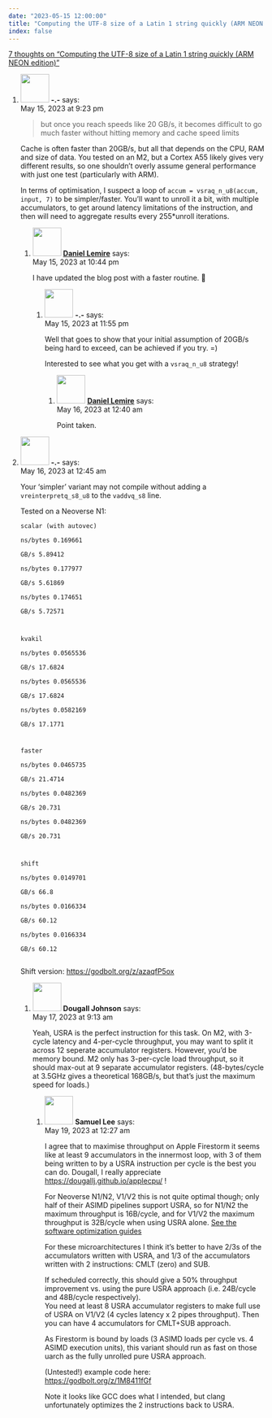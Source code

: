 ```yaml
---
date: "2023-05-15 12:00:00"
title: "Computing the UTF-8 size of a Latin 1 string quickly (ARM NEON edition)"
index: false
---
```


[7 thoughts on &ldquo;Computing the UTF-8 size of a Latin 1 string quickly (ARM NEON edition)&rdquo;](/lemire/blog/2023/05-15-computing-the-utf-8-size-of-a-latin-1-string-quickly-arm-neon-edition)

<ol class="comment-list">
<li id="comment-651659" class="comment even thread-even depth-1 parent">
<div class="comment-author vcard">
<img alt src="https://secure.gravatar.com/avatar/e032576b53d842d4f5c510e0ec93e812?s=56&#038;d=mm&#038;r=g" srcset="https://secure.gravatar.com/avatar/e032576b53d842d4f5c510e0ec93e812?s=112&#038;d=mm&#038;r=g 2x" class="avatar avatar-56 photo" height="56" width="56" decoding="async" /> <b class="fn">-.-</b> <span class="says">says:</span> </div>
<div class="comment-metadata"><time datetime="2023-05-15T21:23:27+00:00">May 15, 2023 at 9:23 pm</time></a> </div>
<div class="comment-content">
<blockquote><p>
but once you reach speeds like 20 GB/s, it becomes difficult to go much faster without hitting memory and cache speed limits
</p></blockquote>
<p>Cache is often faster than 20GB/s, but all that depends on the CPU, RAM and size of data. You tested on an M2, but a Cortex A55 likely gives very different results, so one shouldn&rsquo;t overly assume general performance with just one test (particularly with ARM).</p>
<p>In terms of optimisation, I suspect a loop of <code>accum = vsraq_n_u8(accum, input, 7)</code> to be simpler/faster. You&rsquo;ll want to unroll it a bit, with multiple accumulators, to get around latency limitations of the instruction, and then will need to aggregate results every 255&#042;unroll iterations.</p>
</div>
<ol class="children">
<li id="comment-651661" class="comment byuser comment-author-lemire bypostauthor odd alt depth-2 parent">
<div class="comment-author vcard">
<img alt src="https://secure.gravatar.com/avatar/2ca999bef9535950f5b84281a4dab006?s=56&#038;d=mm&#038;r=g" srcset="https://secure.gravatar.com/avatar/2ca999bef9535950f5b84281a4dab006?s=112&#038;d=mm&#038;r=g 2x" class="avatar avatar-56 photo" height="56" width="56" decoding="async" /> <b class="fn"><a href="https://lemire.me/en/" class="url" rel="ugc">Daniel Lemire</a></b> <span class="says">says:</span> </div>
<div class="comment-metadata"><time datetime="2023-05-15T22:44:11+00:00">May 15, 2023 at 10:44 pm</time></a> </div>
<div class="comment-content">
<p>I have updated the blog post with a faster routine. 🙂</p>
</div>
<ol class="children">
<li id="comment-651662" class="comment even depth-3 parent">
<div class="comment-author vcard">
<img alt src="https://secure.gravatar.com/avatar/e032576b53d842d4f5c510e0ec93e812?s=56&#038;d=mm&#038;r=g" srcset="https://secure.gravatar.com/avatar/e032576b53d842d4f5c510e0ec93e812?s=112&#038;d=mm&#038;r=g 2x" class="avatar avatar-56 photo" height="56" width="56" loading="lazy" decoding="async" /> <b class="fn">-.-</b> <span class="says">says:</span> </div>
<div class="comment-metadata"><time datetime="2023-05-15T23:55:59+00:00">May 15, 2023 at 11:55 pm</time></a> </div>
<div class="comment-content">
<p>Well that goes to show that your initial assumption of 20GB/s being hard to exceed, can be achieved if you try. =)</p>
<p>Interested to see what you get with a <code>vsraq_n_u8</code> strategy!</p>
</div>
<ol class="children">
<li id="comment-651663" class="comment byuser comment-author-lemire bypostauthor odd alt depth-4">
<div class="comment-author vcard">
<img alt src="https://secure.gravatar.com/avatar/2ca999bef9535950f5b84281a4dab006?s=56&#038;d=mm&#038;r=g" srcset="https://secure.gravatar.com/avatar/2ca999bef9535950f5b84281a4dab006?s=112&#038;d=mm&#038;r=g 2x" class="avatar avatar-56 photo" height="56" width="56" loading="lazy" decoding="async" /> <b class="fn"><a href="https://lemire.me/en/" class="url" rel="ugc">Daniel Lemire</a></b> <span class="says">says:</span> </div>
<div class="comment-metadata"><time datetime="2023-05-16T00:40:26+00:00">May 16, 2023 at 12:40 am</time></a> </div>
<div class="comment-content">
<p>Point taken.</p>
</div>
</li>
</ol>
</li>
</ol>
</li>
</ol>
</li>
<li id="comment-651664" class="comment even thread-odd thread-alt depth-1 parent">
<div class="comment-author vcard">
<img alt src="https://secure.gravatar.com/avatar/e032576b53d842d4f5c510e0ec93e812?s=56&#038;d=mm&#038;r=g" srcset="https://secure.gravatar.com/avatar/e032576b53d842d4f5c510e0ec93e812?s=112&#038;d=mm&#038;r=g 2x" class="avatar avatar-56 photo" height="56" width="56" loading="lazy" decoding="async" /> <b class="fn">-.-</b> <span class="says">says:</span> </div>
<div class="comment-metadata"><time datetime="2023-05-16T00:45:57+00:00">May 16, 2023 at 12:45 am</time></a> </div>
<div class="comment-content">
<p>Your &lsquo;simpler&rsquo; variant may not compile without adding a <code>vreinterpretq_s8_u8</code> to the <code>vaddvq_s8</code> line.</p>
<p>Tested on a Neoverse N1:</p>
<p><code>scalar (with autovec)<br/>
ns/bytes 0.169661<br/>
GB/s 5.89412<br/>
ns/bytes 0.177977<br/>
GB/s 5.61869<br/>
ns/bytes 0.174651<br/>
GB/s 5.72571</p>
<p>kvakil<br/>
ns/bytes 0.0565536<br/>
GB/s 17.6824<br/>
ns/bytes 0.0565536<br/>
GB/s 17.6824<br/>
ns/bytes 0.0582169<br/>
GB/s 17.1771</p>
<p>faster<br/>
ns/bytes 0.0465735<br/>
GB/s 21.4714<br/>
ns/bytes 0.0482369<br/>
GB/s 20.731<br/>
ns/bytes 0.0482369<br/>
GB/s 20.731</p>
<p>shift<br/>
ns/bytes 0.0149701<br/>
GB/s 66.8<br/>
ns/bytes 0.0166334<br/>
GB/s 60.12<br/>
ns/bytes 0.0166334<br/>
GB/s 60.12<br/>
</code></p>
<p>Shift version: <a href="https://godbolt.org/z/azaqfP5ox" rel="nofollow ugc">https://godbolt.org/z/azaqfP5ox</a></p>
</div>
<ol class="children">
<li id="comment-651682" class="comment odd alt depth-2 parent">
<div class="comment-author vcard">
<img alt src="https://secure.gravatar.com/avatar/5bebde4e761c492dd1fcec6f42d108ff?s=56&#038;d=mm&#038;r=g" srcset="https://secure.gravatar.com/avatar/5bebde4e761c492dd1fcec6f42d108ff?s=112&#038;d=mm&#038;r=g 2x" class="avatar avatar-56 photo" height="56" width="56" loading="lazy" decoding="async" /> <b class="fn">Dougall Johnson</b> <span class="says">says:</span> </div>
<div class="comment-metadata"><time datetime="2023-05-17T09:13:16+00:00">May 17, 2023 at 9:13 am</time></a> </div>
<div class="comment-content">
<p>Yeah, USRA is the perfect instruction for this task. On M2, with 3-cycle latency and 4-per-cycle throughput, you may want to split it across 12 seperate accumulator registers. However, you&rsquo;d be memory bound. M2 only has 3-per-cycle load throughput, so it should max-out at 9 separate accumulator registers. (48-bytes/cycle at 3.5GHz gives a theoretical 168GB/s, but that&rsquo;s just the maximum speed for loads.)</p>
</div>
<ol class="children">
<li id="comment-651707" class="comment even depth-3">
<div class="comment-author vcard">
<img alt src="https://secure.gravatar.com/avatar/5b398936012c5ab568223ef64750d802?s=56&#038;d=mm&#038;r=g" srcset="https://secure.gravatar.com/avatar/5b398936012c5ab568223ef64750d802?s=112&#038;d=mm&#038;r=g 2x" class="avatar avatar-56 photo" height="56" width="56" loading="lazy" decoding="async" /> <b class="fn">Samuel Lee</b> <span class="says">says:</span> </div>
<div class="comment-metadata"><time datetime="2023-05-19T00:27:09+00:00">May 19, 2023 at 12:27 am</time></a> </div>
<div class="comment-content">
<p>I agree that to maximise throughput on Apple Firestorm it seems like at least 9 accumulators in the innermost loop, with 3 of them being written to by a USRA instruction per cycle is the best you can do. Dougall, I really appreciate <a href="https://dougallj.github.io/applecpu/" rel="nofollow ugc">https://dougallj.github.io/applecpu/</a> !</p>
<p>For Neoverse N1/N2, V1/V2 this is not quite optimal though; only half of their ASIMD pipelines support USRA, so for N1/N2 the maximum throughput is 16B/cycle, and for V1/V2 the maximum throughput is 32B/cycle when using USRA alone. <a href="https://developer.arm.com/documentation/#q=neoverse%20software%20optimization%20guide" rel="nofollow ugc">See the software optimization guides</a></p>
<p>For these microarchitectures I think it&rsquo;s better to have 2/3s of the accumulators written with USRA, and 1/3 of the accumulators written with 2 instructions: CMLT (zero) and SUB.</p>
<p>If scheduled correctly, this should give a 50% throughput improvement vs. using the pure USRA approach (i.e. 24B/cycle and 48B/cycle respectively).<br/>
You need at least 8 USRA accumulator registers to make full use of USRA on V1/V2 (4 cycles latency x 2 pipes throughput). Then you can have 4 accumulators for CMLT+SUB approach.</p>
<p>As Firestorm is bound by loads (3 ASIMD loads per cycle vs. 4 ASIMD execution units), this variant should run as fast on those uarch as the fully unrolled pure USRA approach.</p>
<p>(Untested!) example code here:<br/>
<a href="https://godbolt.org/z/1M8411fGf" rel="nofollow ugc">https://godbolt.org/z/1M8411fGf</a></p>
<p>Note it looks like GCC does what I intended, but clang unfortunately optimizes the 2 instructions back to USRA.</p>
</div>
</li>
</ol>
</li>
</ol>
</li>
</ol>
